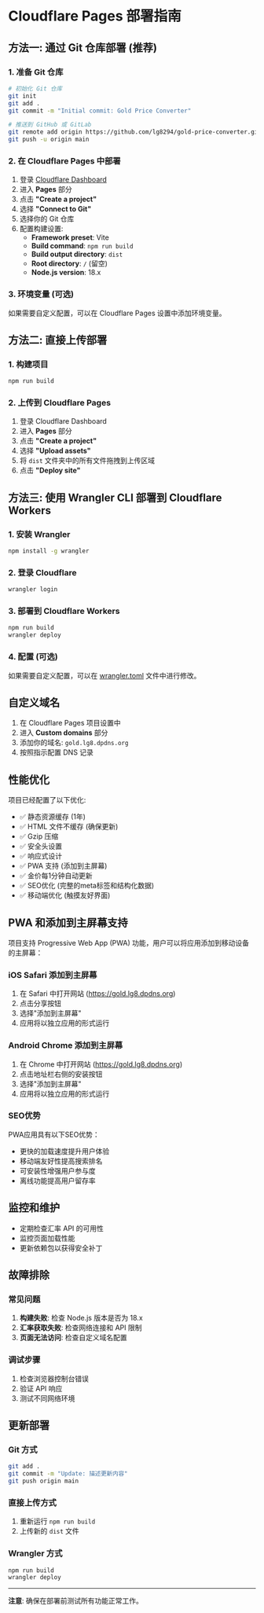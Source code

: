 # Cloudflare Pages 部署指南

## 方法一: 通过 Git 仓库部署 (推荐)

### 1. 准备 Git 仓库

```bash
# 初始化 Git 仓库
git init
git add .
git commit -m "Initial commit: Gold Price Converter"

# 推送到 GitHub 或 GitLab
git remote add origin https://github.com/lg8294/gold-price-converter.git
git push -u origin main
```

### 2. 在 Cloudflare Pages 中部署

1. 登录 [Cloudflare Dashboard](https://dash.cloudflare.com/)
2. 进入 **Pages** 部分
3. 点击 **"Create a project"**
4. 选择 **"Connect to Git"**
5. 选择你的 Git 仓库
6. 配置构建设置:
   - **Framework preset**: Vite
   - **Build command**: `npm run build`
   - **Build output directory**: `dist`
   - **Root directory**: `/` (留空)
   - **Node.js version**: 18.x

### 3. 环境变量 (可选)

如果需要自定义配置，可以在 Cloudflare Pages 设置中添加环境变量。

## 方法二: 直接上传部署

### 1. 构建项目

```bash
npm run build
```

### 2. 上传到 Cloudflare Pages

1. 登录 Cloudflare Dashboard
2. 进入 **Pages** 部分
3. 点击 **"Create a project"**
4. 选择 **"Upload assets"**
5. 将 `dist` 文件夹中的所有文件拖拽到上传区域
6. 点击 **"Deploy site"**

## 方法三: 使用 Wrangler CLI 部署到 Cloudflare Workers

### 1. 安装 Wrangler

```bash
npm install -g wrangler
```

### 2. 登录 Cloudflare

```bash
wrangler login
```

### 3. 部署到 Cloudflare Workers

```bash
npm run build
wrangler deploy
```

### 4. 配置 (可选)

如果需要自定义配置，可以在 [wrangler.toml](file:///Users/lg/Desktop/gold-price-converter/wrangler.toml) 文件中进行修改。

## 自定义域名

1. 在 Cloudflare Pages 项目设置中
2. 进入 **Custom domains** 部分
3. 添加你的域名: `gold.lg8.dpdns.org`
4. 按照指示配置 DNS 记录

## 性能优化

项目已经配置了以下优化:

- ✅ 静态资源缓存 (1年)
- ✅ HTML 文件不缓存 (确保更新)
- ✅ Gzip 压缩
- ✅ 安全头设置
- ✅ 响应式设计
- ✅ PWA 支持 (添加到主屏幕)
- ✅ 金价每1分钟自动更新
- ✅ SEO优化 (完整的meta标签和结构化数据)
- ✅ 移动端优化 (触摸友好界面)

## PWA 和添加到主屏幕支持

项目支持 Progressive Web App (PWA) 功能，用户可以将应用添加到移动设备的主屏幕：

### iOS Safari 添加到主屏幕
1. 在 Safari 中打开网站 (https://gold.lg8.dpdns.org)
2. 点击分享按钮
3. 选择"添加到主屏幕"
4. 应用将以独立应用的形式运行

### Android Chrome 添加到主屏幕
1. 在 Chrome 中打开网站 (https://gold.lg8.dpdns.org)
2. 点击地址栏右侧的安装按钮
3. 选择"添加到主屏幕"
4. 应用将以独立应用的形式运行

### SEO优势
PWA应用具有以下SEO优势：
- 更快的加载速度提升用户体验
- 移动端友好性提高搜索排名
- 可安装性增强用户参与度
- 离线功能提高用户留存率

## 监控和维护

- 定期检查汇率 API 的可用性
- 监控页面加载性能
- 更新依赖包以获得安全补丁

## 故障排除

### 常见问题

1. **构建失败**: 检查 Node.js 版本是否为 18.x
2. **汇率获取失败**: 检查网络连接和 API 限制
3. **页面无法访问**: 检查自定义域名配置

### 调试步骤

1. 检查浏览器控制台错误
2. 验证 API 响应
3. 测试不同网络环境

## 更新部署

### Git 方式
```bash
git add .
git commit -m "Update: 描述更新内容"
git push origin main
```

### 直接上传方式
1. 重新运行 `npm run build`
2. 上传新的 `dist` 文件

### Wrangler 方式
```bash
npm run build
wrangler deploy
```

---

**注意**: 确保在部署前测试所有功能正常工作。